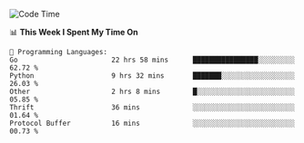 <!--START_SECTION:waka-->
![Code Time](http://img.shields.io/badge/Code%20Time-843%20hrs%2029%20mins-blue)

📊 **This Week I Spent My Time On** 

```text
💬 Programming Languages: 
Go                       22 hrs 58 mins      ████████████████░░░░░░░░░   62.72 % 
Python                   9 hrs 32 mins       ███████░░░░░░░░░░░░░░░░░░   26.03 % 
Other                    2 hrs 8 mins        █░░░░░░░░░░░░░░░░░░░░░░░░   05.85 % 
Thrift                   36 mins             ░░░░░░░░░░░░░░░░░░░░░░░░░   01.64 % 
Protocol Buffer          16 mins             ░░░░░░░░░░░░░░░░░░░░░░░░░   00.73 % 
```


<!--END_SECTION:waka-->